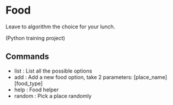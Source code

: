 # Food

Leave to algorithm the choice for your lunch.

(Python training project)

## Commands

- list : List all the possible options
- add : Add a new food option, take 2 parameters: [place_name] [food_type]
- help : Food helper
- random : Pick a place randomly
